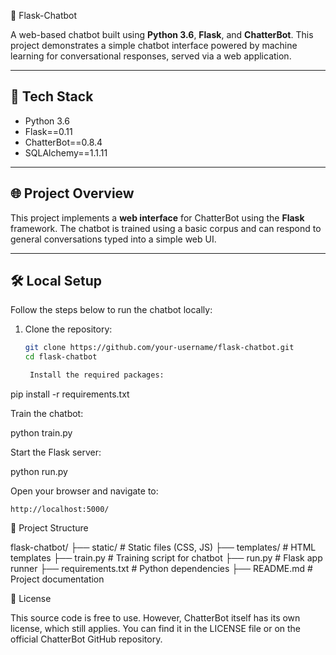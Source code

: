 🤖 Flask-Chatbot

A web-based chatbot built using **Python 3.6**, **Flask**, and **ChatterBot**. This project demonstrates a simple chatbot interface powered by machine learning for conversational responses, served via a web application.

---

## 🧠 Tech Stack

- Python 3.6  
- Flask==0.11  
- ChatterBot==0.8.4  
- SQLAlchemy==1.1.11  

---

## 🌐 Project Overview

This project implements a **web interface** for ChatterBot using the **Flask** framework. The chatbot is trained using a basic corpus and can respond to general conversations typed into a simple web UI.

---

## 🛠️ Local Setup

Follow the steps below to run the chatbot locally:

1. Clone the repository:

   ```bash
   git clone https://github.com/your-username/flask-chatbot.git
   cd flask-chatbot

    Install the required packages:

pip install -r requirements.txt

Train the chatbot:

python train.py

Start the Flask server:

python run.py

Open your browser and navigate to:

    http://localhost:5000/

📂 Project Structure

flask-chatbot/
├── static/           # Static files (CSS, JS)
├── templates/        # HTML templates
├── train.py          # Training script for chatbot
├── run.py            # Flask app runner
├── requirements.txt  # Python dependencies
├── README.md         # Project documentation

📄 License

This source code is free to use. However, ChatterBot itself has its own license, which still applies. You can find it in the LICENSE file or on the official ChatterBot GitHub repository.

